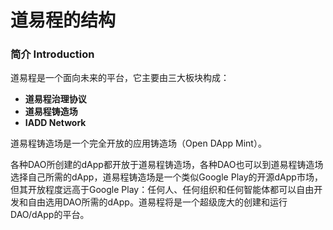 # 道易程的结构

### 简介 Introduction

道易程是一个面向未来的平台，它主要由三大板块构成：

* **道易程治理协议**
* **道易程铸造场**
* **IADD Network**

道易程铸造场是一个完全开放的应用铸造场（Open DApp Mint）。

各种DAO所创建的dApp都开放于道易程铸造场，各种DAO也可以到道易程铸造场选择自己所需的dApp，道易程铸造场是一个类似Google Play的开源dApp市场，但其开放程度远高于Google Play：任何人、任何组织和任何智能体都可以自由开发和自由选用DAO所需的dApp。道易程将是一个超级庞大的创建和运行DAO/dApp的平台。
